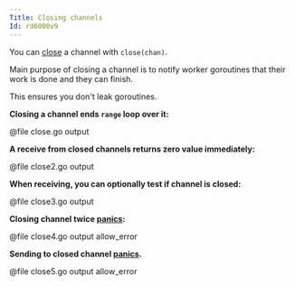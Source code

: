 ```yaml
---
Title: Closing channels
Id: rd6000v9
---
```


You can [close](a-rd6000v9) a channel with `close(chan)`.

Main purpose of closing a channel is to notify worker goroutines that their work is done and they can finish.

This ensures you don't leak goroutines.

**Closing a channel ends `range` loop over it:**

@file close.go output

**A receive from closed channels returns zero value immediately:**

@file close2.go output

**When receiving, you can optionally test if channel is closed:**

@file close3.go output

**Closing channel twice [panics](ch-4350):**

@file close4.go output allow_error

**Sending to closed channel [panics](ch-4350).**

@file close5.go output allow_error

